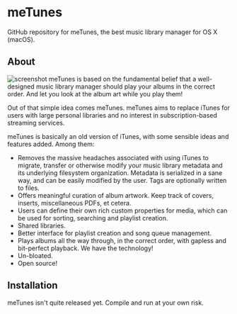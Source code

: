 meTunes
========
GitHub repository for meTunes, the best music library manager for OS X (macOS).

About
-----
![screenshot](https://i.imgur.com/UJJ1qC0.png)
meTunes is based on the fundamental belief that a well-designed music library manager should play your albums in the correct order. And let you look at the album art while you play them!

Out of that simple idea comes meTunes. meTunes aims to replace iTunes for users with large personal libraries and no interest in subscription-based streaming services.

meTunes is basically an old version of iTunes, with some sensible ideas and features added. Among them:

  - Removes the massive headaches associated with using iTunes to migrate, transfer or otherwise modify your music library metadata and its underlying filesystem organization. Metadata is serialized in a sane way, and can be easily modified by the user. Tags are optionally written to files.
  - Offers meaningful curation of album artwork. Keep track of covers, inserts, miscellaneous PDFs, et cetera.
  - Users can define their own rich custom properties for media, which can be used for sorting, searching and playlist creation.
  - Shared libraries.
  - Better interface for playlist creation and song queue management.
  - Plays albums all the way through, in the correct order, with gapless and bit-perfect playback. We have the technology!
  - Un-bloated.
  - Open source!

Installation
------------
meTunes isn't quite released yet. Compile and run at your own risk.